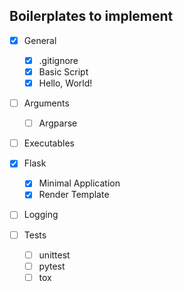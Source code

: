 ## Boilerplates to implement

- [x] General
	- [x] .gitignore
	- [x] Basic Script
	- [x] Hello, World!

- [ ] Arguments
	- [ ] Argparse

- [ ] Executables

- [x] Flask
	- [x] Minimal Application
	- [x] Render Template

- [ ] Logging

- [ ] Tests
	- [ ] unittest
	- [ ] pytest
	- [ ] tox
